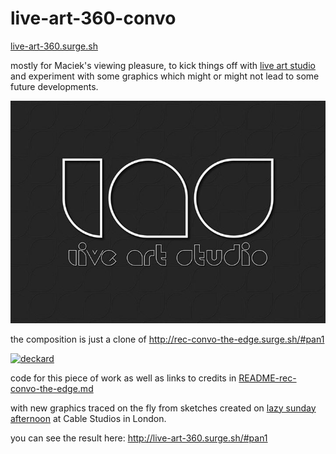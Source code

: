 # live-art-360-convo

[live-art-360.surge.sh](http://live-art-360.surge.sh/#pan1)

mostly for Maciek's viewing pleasure, to kick things off with [live art studio](https://www.facebook.com/liveartstudio) and experiment with some graphics which might or might not lead to some future developments.

[![Live Art Studio](img/_img_live_art_studio_/1781994_817984651549242_1055697575_n.jpg)](https://www.facebook.com/liveartstudio)

the composition is just a clone of http://rec-convo-the-edge.surge.sh/#pan1

[![deckard](https://s3-us-west-2.amazonaws.com/s.cdpn.io/73058/deckard.svg)](http://rec-convo-the-edge.surge.sh/#pan1)

code for this piece of work as well as links to credits in [README-rec-convo-the-edge.md](https://github.com/projekt-kreatywa/live-art-360-convo/blob/master/README-rec-convo-the-edge.md)

with new graphics traced on the fly from sketches created on [lazy sunday afternoon](https://www.facebook.com/photo.php?fbid=954242664626491&l=b9c13ac421) at Cable Studios in London.

you can see the result here: http://live-art-360.surge.sh/#pan1
